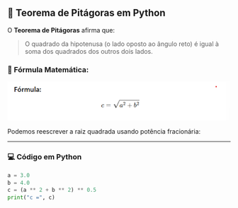 ## 🧠 Teorema de Pitágoras em Python

O **Teorema de Pitágoras** afirma que:

> O quadrado da hipotenusa (o lado oposto ao ângulo reto) é igual à soma dos quadrados dos outros dois lados.

### 📐 Fórmula Matemática:

![alt text](img/formula.png)

Podemos reescrever a raiz quadrada usando potência fracionária:

---

### 💻 Código em Python

```python
a = 3.0
b = 4.0
c = (a ** 2 + b ** 2) ** 0.5
print("c =", c)
